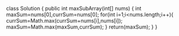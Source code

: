 class Solution {
    public int maxSubArray(int[] nums) {
        int maxSum=nums[0],currSum=nums[0];
        for(int i=1;i<nums.length;i++){
          currSum=Math.max(currSum+nums[i],nums[i]);
            maxSum=Math.max(maxSum,currSum);
        }
        return(maxSum);
    }
}